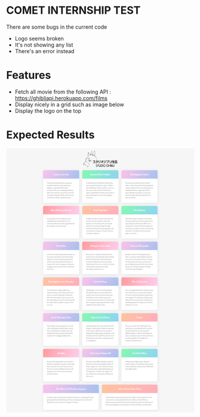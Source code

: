 # COMET INTERNSHIP TEST

There are some bugs in the current code 

  - Logo seems broken
  - It's not showing any list
  - There's an error instead

# Features

  - Fetch all movie from the following API : https://ghibliapi.herokuapp.com/films
  - Display nicely in a grid such as image below
  - Display the logo on the top

# Expected Results
  [![N|Solid](./results.png)]()
